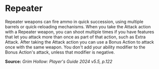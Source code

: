 # Repeater
Repeater weapons can fire ammo in quick succession, using multiple barrels or quick-reloading mechanisms. When you take the Attack action with a Repeater weapon, you can shoot multiple times if you have features that let you attack more than once as part of that action, such as Extra Attack. After taking the Attack action you can use a Bonus Action to attack once with the same weapon. You don't add your ability modifier to the Bonus Action's attack, unless that modifier is negative.

**Source:** *Grim Hollow: Player's Guide 2024 v5.5, p.122*